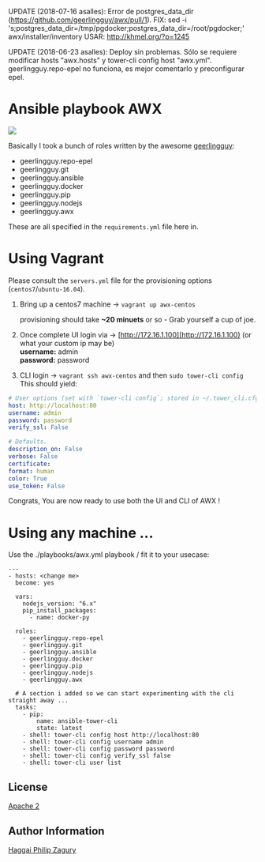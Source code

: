 UPDATE (2018-07-16 asalles): Error de postgres_data_dir (https://github.com/geerlingguy/awx/pull/1).
FIX: sed -i 's;postgres_data_dir=/tmp/pgdocker;postgres_data_dir=/root/pgdocker;'  awx/installer/inventory
USAR: http://khmel.org/?p=1245

UPDATE (2018-06-23 asalles): Deploy sin problemas. Sólo se requiere modificar hosts "awx.hosts" y tower-cli config host "awx.yml". geerlingguy.repo-epel no funciona, es mejor comentarlo y preconfigurar epel.

# Ansible playbook AWX

![](https://i.imgur.com/4bNPi6k.png)

Basically I took a bunch of roles written by the awesome [geerlingguy](https://github.com/geerlingguy):

* geerlingguy.repo-epel
* geerlingguy.git
* geerlingguy.ansible
* geerlingguy.docker
* geerlingguy.pip
* geerlingguy.nodejs
* geerlingguy.awx

These are all specified in the `requirements.yml` file here in.

# Using Vagrant

Please consult the `servers.yml` file for the provisioning options \(`centos7`/`ubuntu-16.04`\).

1. Bring up a centos7 machine -&gt; `vagrant up awx-centos`

   provisioning should take **~20 minuets** or so - Grab yourself a cup of joe.

2. Once complete UI login via -&gt; [http://172.16.1.100](http://172.16.1.100) \(or what your custom ip may be\)  
   **username:** admin  
   **password:** password

3. CLI login -&gt; `vagrant ssh awx-centos` and then `sudo tower-cli config` This should yield:

```YAML
# User options (set with `tower-cli config`; stored in ~/.tower_cli.cfg).
host: http://localhost:80
username: admin
password: password
verify_ssl: False

# Defaults.
description_on: False
verbose: False
certificate:
format: human
color: True
use_token: False
```

Congrats, You are now ready to use both the UI and CLI of AWX !

# Using any machine ...

Use the ./playbooks/awx.yml playbook / fit it to your usecase:

```
---
- hosts: <change me>
  become: yes

  vars:
    nodejs_version: "6.x"
    pip_install_packages:
      - name: docker-py

  roles:
    - geerlingguy.repo-epel
    - geerlingguy.git
    - geerlingguy.ansible
    - geerlingguy.docker
    - geerlingguy.pip
    - geerlingguy.nodejs
    - geerlingguy.awx

  # A section i added so we can start experimenting with the cli straight away ...
  tasks:
    - pip:
        name: ansible-tower-cli
        state: latest
    - shell: tower-cli config host http://localhost:80
    - shell: tower-cli config username admin
    - shell: tower-cli config password password
    - shell: tower-cli config verify_ssl false
    - shell: tower-cli user list
```

## License

[Apache 2](https://choosealicense.com/licenses/apache-2.0/)

## Author Information

[Haggai Philip Zagury](http://www.tikalk.com/devops/haggai)

